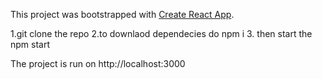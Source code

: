 This project was bootstrapped with [Create React App](https://github.com/facebookincubator/create-react-app).


1.git clone the repo
2.to downlaod dependecies do npm i
3. then start the npm start 

The project is run on http://localhost:3000
